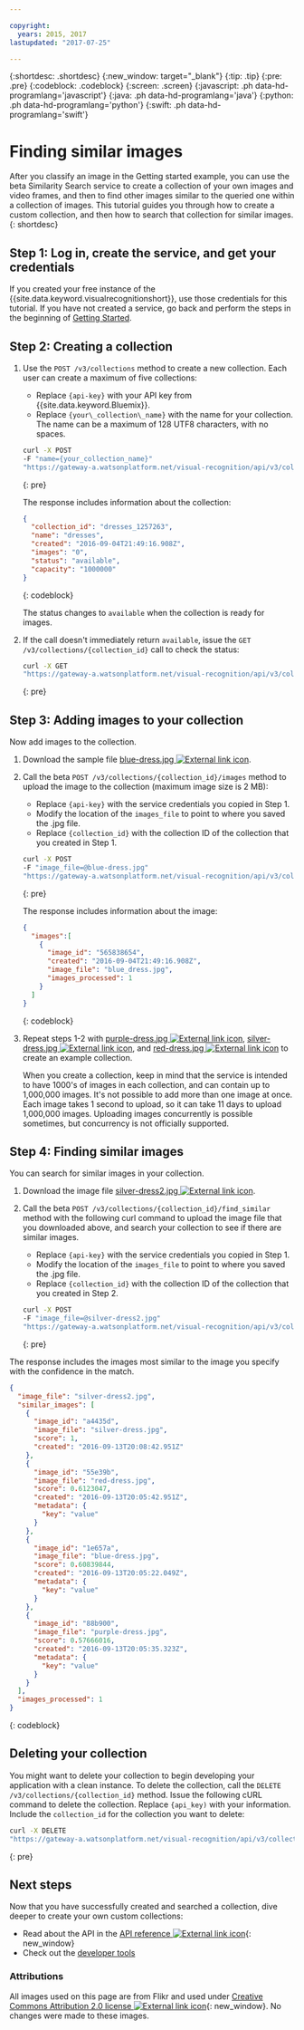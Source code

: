 ```yaml
---

copyright:
  years: 2015, 2017
lastupdated: "2017-07-25"

---
```


{:shortdesc: .shortdesc}
{:new_window: target="_blank"}
{:tip: .tip}
{:pre: .pre}
{:codeblock: .codeblock}
{:screen: .screen}
{:javascript: .ph data-hd-programlang='javascript'}
{:java: .ph data-hd-programlang='java'}
{:python: .ph data-hd-programlang='python'}
{:swift: .ph data-hd-programlang='swift'}

# Finding similar images

After you classify an image in the Getting started example, you can use the beta Similarity Search service to create a collection of your own images and video frames, and then to find other images similar to the queried one within a collection of images. This tutorial guides you through how to create a custom collection, and then how to search that collection for similar images.
{: shortdesc}

## Step 1: Log in, create the service, and get your credentials

If you created your free instance of the {{site.data.keyword.visualrecognitionshort}}, use those credentials for this tutorial. If you have not created a service, go back and perform the steps in the beginning of [Getting Started](/docs/services/visual-recognition/getting-started.html).

## Step 2: Creating a collection

1. Use the `POST /v3/collections` method to create a new collection. Each user can create a maximum of five collections:

    - Replace `{api-key}` with your API key from {{site.data.keyword.Bluemix}}.
    - Replace `{your\_collection\_name}` with the name for your collection. The name can be a maximum of 128 UTF8 characters, with no spaces.

    ```bash
    curl -X POST
    -F "name={your_collection_name}"
    "https://gateway-a.watsonplatform.net/visual-recognition/api/v3/collections?api_key={api-key}&version=2016-05-20"
    ```
    {: pre}

    The response includes information about the collection:

    ```json
    {
      "collection_id": "dresses_1257263",
      "name": "dresses",
      "created": "2016-09-04T21:49:16.908Z",
      "images": "0",
      "status": "available",
      "capacity": "1000000"
    }
    ```
    {: codeblock}

    The status changes to `available` when the collection is ready for images.

1. If the call doesn't immediately return `available`, issue the `GET /v3/collections/{collection_id}` call to check the status:

    ```bash
    curl -X GET
    "https://gateway-a.watsonplatform.net/visual-recognition/api/v3/collections/{collection_id}?api_key={api-key}&version=2016-05-20"
    ```
    {: pre}

## Step 3: Adding images to your collection

Now add images to the collection.

1. Download the sample file <a target="_blank" href="https://watson-developer-cloud.github.io/doc-tutorial-downloads/visual-recognition/blue-dress.jpg" download="blue-dress.jpg">blue-dress.jpg <img src="../../icons/launch-glyph.svg" alt="External link icon" title="External link icon" class="style-scope doc-content"></a>.
1. Call the beta `POST /v3/collections/{collection_id}/images` method to upload the image to the collection (maximum image size is 2 MB):
    - Replace `{api-key}` with the service credentials you copied in Step 1.
    - Modify the location of the `images_file` to point to where you saved the .jpg file.
    - Replace `{collection_id}` with the collection ID of the collection that you created in Step 1.

    ```bash
    curl -X POST
    -F "image_file=@blue-dress.jpg"
    "https://gateway-a.watsonplatform.net/visual-recognition/api/v3/collections/{collection_id}/images?api_key={api-key}&version=2016-05-20"
    ```
    {: pre}

    The response includes information about the image:

    ```json
    {
      "images":[
        {
          "image_id": "565838654",
          "created": "2016-09-04T21:49:16.908Z",
          "image_file": "blue_dress.jpg",
          "images_processed": 1
        }
      ]
    }
    ```
    {: codeblock}

1. Repeat steps 1-2 with <a target="_blank" href="https://watson-developer-cloud.github.io/doc-tutorial-downloads/visual-recognition/purple-dress.jpg" download="purple-dress.jpg">purple-dress.jpg <img src="../../icons/launch-glyph.svg" alt="External link icon" title="External link icon" class="style-scope doc-content"></a>, <a target="_blank" href="https://watson-developer-cloud.github.io/doc-tutorial-downloads/visual-recognition/silver-dress.jpg" download="silver-dress.jpg">silver-dress.jpg <img src="../../icons/launch-glyph.svg" alt="External link icon" title="External link icon" class="style-scope doc-content"></a>, and <a target="_blank" href="https://watson-developer-cloud.github.io/doc-tutorial-downloads/visual-recognition/red-dress.jpg" download="red-dress.jpg">red-dress.jpg <img src="../../icons/launch-glyph.svg" alt="External link icon" title="External link icon" class="style-scope doc-content"></a> to create an example collection.

    When you create a collection, keep in mind that the service is intended to have 1000's of images in each collection, and can contain up to 1,000,000 images. It's not possible to add more than one image at once. Each image takes 1 second to upload, so it can take 11 days to upload 1,000,000 images. Uploading images concurrently is possible sometimes, but concurrency is not officially supported.

## Step 4: Finding similar images

You can search for similar images in your collection.

1.  Download the image file <a target="_blank" href="https://watson-developer-cloud.github.io/doc-tutorial-downloads/visual-recognition/silver-dress2.jpg" download="silver-dress2.jpg">silver-dress2.jpg <img src="../../icons/launch-glyph.svg" alt="External link icon" title="External link icon" class="style-scope doc-content"></a>.
1.  Call the beta `POST /v3/collections/{collection_id}/find_similar` method with the following curl command to upload the image file that you downloaded above, and search your collection to see if there are similar images.
    - Replace `{api-key}` with the service credentials you copied in Step 1.
    - Modify the location of the `images_file` to point to where you saved the .jpg file.
    - Replace `{collection_id}` with the collection ID of the collection that you created in Step 2.

    ```bash
    curl -X POST
    -F "image_file=@silver-dress2.jpg"
    "https://gateway-a.watsonplatform.net/visual-recognition/api/v3/collections/{collection_id}/find_similar?api_key={api-key}&version=2016-05-20"
    ```
    {: pre}

The response includes the images most similar to the image you specify with the confidence in the match.

```json
{
  "image_file": "silver-dress2.jpg",
  "similar_images": [
    {
      "image_id": "a4435d",
      "image_file": "silver-dress.jpg",
      "score": 1,
      "created": "2016-09-13T20:08:42.951Z"
    },
    {
      "image_id": "55e39b",
      "image_file": "red-dress.jpg",
      "score": 0.6123047,
      "created": "2016-09-13T20:05:42.951Z",
      "metadata": {
        "key": "value"
      }
    },
    {
      "image_id": "1e657a",
      "image_file": "blue-dress.jpg",
      "score": 0.60839844,
      "created": "2016-09-13T20:05:22.049Z",
      "metadata": {
        "key": "value"
      }
    },
    {
      "image_id": "88b900",
      "image_file": "purple-dress.jpg",
      "score": 0.57666016,
      "created": "2016-09-13T20:05:35.323Z",
      "metadata": {
        "key": "value"
      }
    }
  ],
  "images_processed": 1
}
```
{: codeblock}

## Deleting your collection

You might want to delete your collection to begin developing your application with a clean instance. To delete the collection, call the `DELETE /v3/collections/{collection_id}` method.
Issue the following cURL command to delete the collection. Replace `{api_key)` with your information. Include the `collection_id` for the collection you want to delete:

```bash
curl -X DELETE
"https://gateway-a.watsonplatform.net/visual-recognition/api/v3/collections/{collection_id}?api_key={api-key}&version=2016-05-20"
```
{: pre}

## Next steps

Now that you have successfully created and searched a collection, dive deeper to create your own custom collections:

- Read about the API in the [API reference ![External link icon](../../icons/launch-glyph.svg "External link icon")](https://www.ibm.com/watson/developercloud/visual-recognition/api/v3/#collections){: new_window}
- Check out the [developer tools](../developer-tools.html)

### Attributions

All images used on this page are from Flikr and used under [Creative Commons Attribution 2.0 license ![External link icon](../../icons/launch-glyph.svg "External link icon")](http://creativecommons.org/licenses/by/2.0/deed.en){: new_window}. No changes were made to these images.

